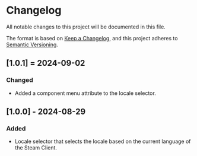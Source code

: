# Changelog

All notable changes to this project will be documented in this file.

The format is based on [Keep a Changelog](https://keepachangelog.com/en/1.1.0/),
and this project adheres to [Semantic Versioning](https://semver.org/spec/v2.0.0.html).

## [1.0.1] = 2024-09-02

### Changed

- Added a component menu attribute to the locale selector.

## [1.0.0] - 2024-08-29

### Added

- Locale selector that selects the locale based on the current language of the Steam Client.